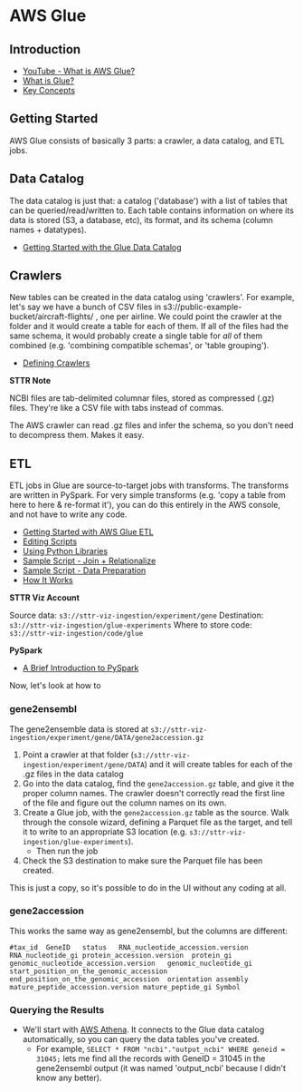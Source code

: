 # AWS Glue

## Introduction

* [YouTube - What is AWS Glue?](https://www.youtube.com/watch?v=qgWMfNSN9f4&feature=youtu.be)
* [What is Glue?](https://docs.aws.amazon.com/glue/latest/dg/what-is-glue.html)
* [Key Concepts](https://docs.aws.amazon.com/glue/latest/dg/components-key-concepts.html)

## Getting Started

AWS Glue consists of basically 3 parts: a crawler, a data catalog, and ETL jobs.


## Data Catalog

The data catalog is just that: a catalog ('database') with a list of tables that can be queried/read/written to.
Each table contains information on where its data is stored (S3, a database, etc), its format, and its schema (column names + datatypes).

* [Getting Started with the Glue Data Catalog](https://www.youtube.com/watch?v=qNojanBn1NY&feature=youtu.be)

## Crawlers

New tables can be created in the data catalog using 'crawlers'. For example, let's say we have a bunch of CSV files in s3://public-example-bucket/aircraft-flights/ , one per airline. We could point the crawler at the folder and it would create a table for each of them. If all of the files had the same schema, it would probably create a single table for *all* of them combined (e.g. 'combining compatible schemas', or 'table grouping').

* [Defining Crawlers](https://docs.aws.amazon.com/glue/latest/dg/add-crawler.html)

**STTR Note**

NCBI files are tab-delimited columnar files, stored as compressed (.gz) files. They're like a CSV file with tabs instead of commas.

The AWS crawler can read .gz files and infer the schema, so you don't need to decompress them. Makes it easy.


## ETL

ETL jobs in Glue are source-to-target jobs with transforms. The transforms are written in PySpark. For very simple transforms (e.g. 'copy a table from here to here & re-format it'), you can do this entirely in the AWS console, and not have to write any code.

* [Getting Started with AWS Glue ETL](https://www.youtube.com/watch?v=z3HeHlWg88M&feature=youtu.be)
* [Editing Scripts](https://docs.aws.amazon.com/glue/latest/dg/edit-script.html)
* [Using Python Libraries](https://docs.aws.amazon.com/glue/latest/dg/aws-glue-programming-python-libraries.html)
* [Sample Script - Join + Relationalize](https://docs.aws.amazon.com/glue/latest/dg/aws-glue-programming-python-samples-legislators.html)
* [Sample Script - Data Preparation](https://docs.aws.amazon.com/glue/latest/dg/aws-glue-programming-python-samples-medicaid.html)
* [How It Works](https://docs.aws.amazon.com/glue/latest/dg/how-it-works.html)

**STTR Viz Account**

Source data: ```s3://sttr-viz-ingestion/experiment/gene```
Destination: ```s3://sttr-viz-ingestion/glue-experiments```
Where to store code: ```s3://sttr-viz-ingestion/code/glue```

**PySpark**

* [A Brief Introduction to PySpark](https://towardsdatascience.com/a-brief-introduction-to-pyspark-ff4284701873)

Now, let's look at how to 

### gene2ensembl

The gene2ensemble data is stored at ```s3://sttr-viz-ingestion/experiment/gene/DATA/gene2accession.gz```

1. Point a crawler at that folder (```s3://sttr-viz-ingestion/experiment/gene/DATA```) and it will create tables for each of the .gz files in the data catalog
2. Go into the data catalog, find the ```gene2accession.gz``` table, and give it the proper column names. The crawler doesn't correctly read the first line of the file and figure out the column names on its own.
3. Create a Glue job, with the ```gene2accession.gz``` table as the source. Walk through the console wizard, defining a Parquet file as the target, and tell it to write to an appropriate S3 location (e.g. ```s3://sttr-viz-ingestion/glue-experiments```). 
   * Then run the job
4. Check the S3 destination to make sure the Parquet file has been created. 

This is just a copy, so it's possible to do in the UI without any coding at all.

### gene2accession

This works the same way as gene2ensembl, but the columns are different:

```#tax_id  GeneID   status   RNA_nucleotide_accession.version RNA_nucleotide_gi protein_accession.version  protein_gi  genomic_nucleotide_accession.version   genomic_nucleotide_gi   start_position_on_the_genomic_accession   end_position_on_the_genomic_accession  orientation assembly mature_peptide_accession.version mature_peptide_gi Symbol```


### Querying the Results

* We'll start with [AWS Athena](https://us-west-2.console.aws.amazon.com/athena/home?force&region=us-west-2#query). It connects to the Glue data catalog automatically, so you can query the data tables you've created.
   * For example, ```SELECT * FROM "ncbi"."output_ncbi" WHERE geneid = 31045;``` lets me find all the records with GeneID = 31045 in the gene2ensembl output (it was named 'output_ncbi' because I didn't know any better).

